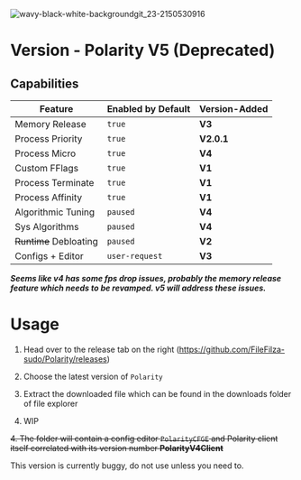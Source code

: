 

![wavy-black-white-backgroundgit_23-2150530916](https://github.com/FileFilza-sudo/Polarity/assets/166323903/219c1f36-128b-429e-97b5-5de14b86e227)

# Version - Polarity V5 (Deprecated)

## Capabilities

Feature    | Enabled by Default  | Version-Added
----------------- | ------------ | ------------
Memory Release    | `true`              |  **V3**
Process Priority  | `true`      |  **V2.0.1**
Process Micro  | `true`                 |  **V4**
Custom FFlags  | `true`                 |  **V1**
Process Terminate  | `true`             |  **V1**
Process Affinity  | `true`              |  **V1**
Algorithmic Tuning  | `paused`    |  **V4**
Sys Algorithms  | `paused`        |  **V4**
~~Runtime~~ Debloating  | `paused`|  **V2**
Configs + Editor  | `user-request`      |  **V3**

***Seems like v4 has some fps drop issues, probably the memory release feature which needs to be revamped. v5 will address these issues.***

# Usage

1. Head over to the release tab on the right (https://github.com/FileFilza-sudo/Polarity/releases)

2. Choose the latest version of `Polarity`

3. Extract the downloaded file which can be found in the downloads folder of file explorer

4. WIP

~~4. The folder will contain a config editor ``PolarityCFGE`` and Polarity client itself correlated with its version number **PolarityV4Client**~~

This version is currently buggy, do not use unless you need to.
